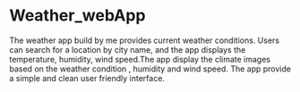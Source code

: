 
# Weather_webApp
The weather app build by me provides current weather conditions. Users can search for a location by city name, and the app displays the temperature, humidity, wind speed.The app display the climate images based on the weather condition , humidity and wind speed.  The app provide a simple and clean user friendly interface.


